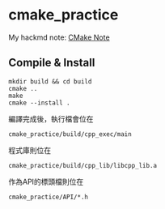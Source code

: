 # cmake_practice

My hackmd note: [CMake Note](https://hackmd.io/c2bHFM66RvG6N-4yP8ouyA?view)


## Compile & Install

```
mkdir build && cd build
cmake ..
make
cmake --install .
```

編譯完成後，執行檔會位在
```
cmake_practice/build/cpp_exec/main
```

程式庫則位在
```
cmake_practice/build/cpp_lib/libcpp_lib.a
```

作為API的標頭檔則位在
```
cmake_practice/API/*.h
```